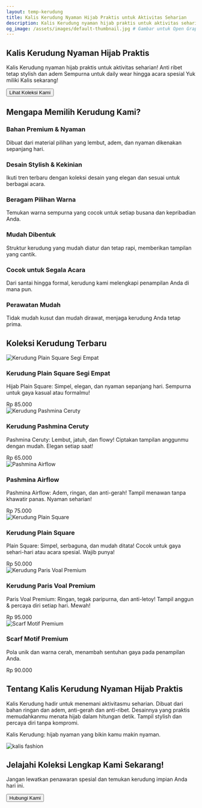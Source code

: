 ```yaml
---
layout: temp-kerudung
title: Kalis Kerudung Nyaman Hijab Praktis untuk Aktivitas Seharian
description: Kalis Kerudung nyaman hijab praktis untuk aktivitas seharian! Anti ribet tetap stylish dan adem Sempurna untuk daily wear hingga acara spesial Yuk miliki Kalis sekarang!
og_image: /assets/images/default-thumbnail.jpg # Gambar untuk Open Graph
---
```


<!-- Hero Section -->
<section id="home" class="hero">
        <div class="container hero-content">
            <h1>Kalis Kerudung Nyaman Hijab Praktis</h1>
            <p>Kalis Kerudung nyaman hijab praktis untuk aktivitas seharian! Anti ribet tetap stylish dan adem Sempurna untuk daily wear hingga acara spesial Yuk miliki Kalis sekarang!</p>
            <button onclick="window.location.href='#products'">Lihat Koleksi Kami</button>
        </div>
    </section>


<section id="features" class="features">
        <div class="container">
            <h2>Mengapa Memilih Kerudung Kami?</h2>
            <div class="features-grid">
                <div class="feature-item">
                    <h3>Bahan Premium & Nyaman</h3>
                    <p>Dibuat dari material pilihan yang lembut, adem, dan nyaman dikenakan sepanjang hari.</p>
                </div>
                <div class="feature-item">
                    <h3>Desain Stylish & Kekinian</h3>
                    <p>Ikuti tren terbaru dengan koleksi desain yang elegan dan sesuai untuk berbagai acara.</p>
                </div>
                <div class="feature-item">
                    <h3>Beragam Pilihan Warna</h3>
                    <p>Temukan warna sempurna yang cocok untuk setiap busana dan kepribadian Anda.</p>
                </div>
                <div class="feature-item">
                    <h3>Mudah Dibentuk</h3>
                    <p>Struktur kerudung yang mudah diatur dan tetap rapi, memberikan tampilan yang cantik.</p>
                </div>
                <div class="feature-item">
                    <h3>Cocok untuk Segala Acara</h3>
                    <p>Dari santai hingga formal, kerudung kami melengkapi penampilan Anda di mana pun.</p>
                </div>
                <div class="feature-item">
                    <h3>Perawatan Mudah</h3>
                    <p>Tidak mudah kusut dan mudah dirawat, menjaga kerudung Anda tetap prima.</p>
                </div>
            </div>
        </div>
    </section>


<section id="products" class="product-collection">
        <div class="container">
            <h2>Koleksi Kerudung Terbaru</h2>
            <div class="product-grid">
                <div class="product-item">
                    <img src="https://res.cloudinary.com/db2lct8xv/image/upload/v1749066599/kerudung-kalis-1_baxo7k.jpg" alt="Kerudung Plain Square Segi Empat">
                    <div class="product-item-info">
                        <h3>Kerudung Plain Square Segi Empat</h3>
                        <p>Hijab Plain Square: Simpel, elegan, dan nyaman sepanjang hari. Sempurna untuk gaya kasual atau formalmu!</p>
                        <span class="price">Rp 85.000</span>
                    </div>
                </div>
                <div class="product-item">
                    <img src="https://res.cloudinary.com/db2lct8xv/image/upload/v1749065020/pashmina-ceruty_n5gdfz.jpg" alt="Kerudung Pashmina Ceruty">
                    <div class="product-item-info">
                        <h3>Kerudung Pashmina Ceruty</h3>
                        <p>Pashmina Ceruty: Lembut, jatuh, dan flowy! Ciptakan tampilan anggunmu dengan mudah. Elegan setiap saat!</p>
                        <span class="price">Rp 65.000</span>
                    </div>
                </div>
                <div class="product-item">
                    <img src="https://res.cloudinary.com/db2lct8xv/image/upload/v1749185294/pashmina-airflow_aj19nw.jpg" alt="Pashmina Airflow">
                    <div class="product-item-info">
                        <h3>Pashmina Airflow</h3>
                        <p>Pashmina Airflow: Adem, ringan, dan anti-gerah! Tampil menawan tanpa khawatir panas. Nyaman seharian!</p>
                        <span class="price">Rp 75.000</span>
                    </div>
                </div>
                <div class="product-item">
                    <img src="https://res.cloudinary.com/db2lct8xv/image/upload/v1749185677/plain-square_dzv56n.jpg" alt="Kerudung Plain Square">
                    <div class="product-item-info">
                        <h3>Kerudung Plain Square</h3>
                        <p>Plain Square: Simpel, serbaguna, dan mudah ditata! Cocok untuk gaya sehari-hari atau acara spesial. Wajib punya!</p>
                        <span class="price">Rp 50.000</span>
                    </div>
                </div>
                <div class="product-item">
                    <img src="https://res.cloudinary.com/db2lct8xv/image/upload/v1749186145/paris-voal-premium_pe9ncw.jpg" alt="Kerudung Paris Voal Premium">
                    <div class="product-item-info">
                        <h3>Kerudung Paris Voal Premium</h3>
                        <p>Paris Voal Premium: Ringan, tegak paripurna, dan anti-letoy! Tampil anggun & percaya diri setiap hari. Mewah!</p>
                        <span class="price">Rp 95.000</span>
                    </div>
                </div>
                <div class="product-item">
                    <img src="https://placehold.co/300x250/3498db/ffffff?text=Scarf+Motif" alt="Scarf Motif Premium">
                    <div class="product-item-info">
                        <h3>Scarf Motif Premium</h3>
                        <p>Pola unik dan warna cerah, menambah sentuhan gaya pada penampilan Anda.</p>
                        <span class="price">Rp 90.000</span>
                    </div>
                </div>
            </div>
        </div>
    </section>


<section id="about" class="about">
        <div class="container about-content">
            <h2>Tentang Kalis Kerudung Nyaman Hijab Praktis</h2>
            <div class="about-text">
                <p>Kalis Kerudung hadir untuk menemani aktivitasmu seharian. Dibuat dari bahan ringan dan adem, anti-gerah dan anti-ribet. Desainnya yang praktis memudahkanmu menata hijab dalam hitungan detik. Tampil stylish dan percaya diri tanpa kompromi. </p>
                <p>Kalis Kerudung: hijab nyaman yang bikin kamu makin nyaman.</p>
            </div>
            <!-- Placeholder Image: Anda bisa menggantinya dengan gambar asli produk kerudung atau model -->
            <img src="https://res.cloudinary.com/db2lct8xv/image/upload/v1749187269/kalis-logo_mfvmwz.jpg" alt="kalis fashion" class="about-image">
        </div>
    </section>


<section id="contact" class="cta">
        <div class="container">
            <h2>Jelajahi Koleksi Lengkap Kami Sekarang!</h2>
            <p>Jangan lewatkan penawaran spesial dan temukan kerudung impian Anda hari ini.</p>
            <button onclick="window.location.href='mailto:info@namamerek.com'">Hubungi Kami</button>
        </div>
    </section>
